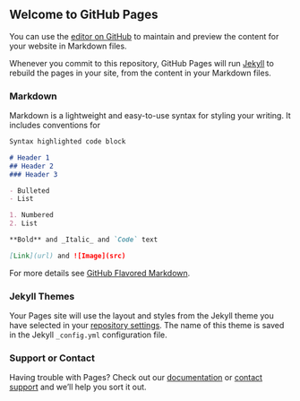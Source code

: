 ## Welcome to GitHub Pages

You can use the [editor on GitHub](https://github.com/chirag-vithlani/family-tree/edit/master/index.md) to maintain and preview the content for your website in Markdown files.

Whenever you commit to this repository, GitHub Pages will run [Jekyll](https://jekyllrb.com/) to rebuild the pages in your site, from the content in your Markdown files.

### Markdown

Markdown is a lightweight and easy-to-use syntax for styling your writing. It includes conventions for

```markdown
Syntax highlighted code block

# Header 1
## Header 2
### Header 3

- Bulleted
- List

1. Numbered
2. List

**Bold** and _Italic_ and `Code` text

[Link](url) and ![Image](src)
```

<html lang="en">
<head>
  <meta charset="utf-8">
  <title>Organization Chart Plugin</title>
  <link rel="icon" href="https://dabeng.github.io/OrgChart/img/logo.png">
  <link rel="stylesheet" href="https://cdnjs.cloudflare.com/ajax/libs/orgchart/2.1.9/css/jquery.orgchart.min.css">
  <link rel="stylesheet" href="https://dabeng.github.io/OrgChart/css/style.css">
</head>
<body>
  <div id="chart-container"></div>

<script type="text/javascript" src="https://code.jquery.com/jquery-3.5.1.min.js"></script>
  <script type="text/javascript" src="https://cdnjs.cloudflare.com/ajax/libs/orgchart/2.1.9/js/jquery.orgchart.min.js"></script>
  <script type="text/javascript">
    $(function() {

    var datasource = {
      'name': 'Kalidas',
      'children': [
        { 'name': 'Odhvaji' },
        { 'name': 'Hemraj', 'title': 'department manager',
          'children': [
            { 'name': 'Tie Hua', 'title': 'senior engineer' },
            { 'name': 'Hei Hei', 'title': 'senior engineer',
              'children': [
                { 'name': 'Dan Dan', 'title': 'engineer' }
              ]
            },
            { 'name': 'Pang Pang', 'title': 'senior engineer' }
          ]
        },
        { 'name': 'Hong Miao', 'title': 'department manager' }
      ]
    };

    $('#chart-container').orgchart({
      'data' : datasource,
      'nodeContent': 'title'
    });

  });
  </script>
  </body>
</html>

For more details see [GitHub Flavored Markdown](https://guides.github.com/features/mastering-markdown/).

### Jekyll Themes

Your Pages site will use the layout and styles from the Jekyll theme you have selected in your [repository settings](https://github.com/chirag-vithlani/family-tree/settings). The name of this theme is saved in the Jekyll `_config.yml` configuration file.

### Support or Contact

Having trouble with Pages? Check out our [documentation](https://help.github.com/categories/github-pages-basics/) or [contact support](https://github.com/contact) and we’ll help you sort it out.
